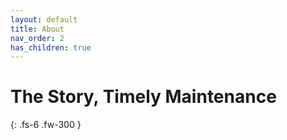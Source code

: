 ```yaml
---
layout: default
title: About
nav_order: 2
has_children: true
---
```


# The Story, Timely Maintenance
{: .fs-6 .fw-300 }

